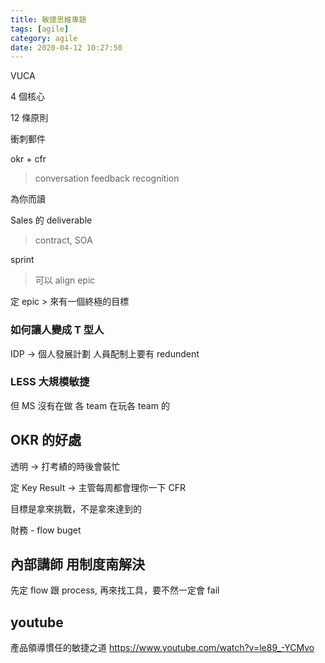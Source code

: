 ```yaml
---
title: 敏捷思維專題
tags: [agile]
category: agile
date: 2020-04-12 10:27:50
---
```


VUCA

4 個核心

12 條原則

衝刺郵件

okr + cfr
> conversation feedback recognition

為你而讀

Sales 的 deliverable
> contract, SOA

sprint
> 可以 align epic

定 epic > 來有一個終極的目標

### 如何讓人變成 T 型人
IDP -> 個人發展計劃
人員配制上要有 redundent


### LESS 大規模敏捷
但 MS 沒有在做
各 team 在玩各 team 的

## OKR 的好處
透明 -> 打考績的時後會裝忙

定 Key Result -> 主管每周都會理你一下   CFR

目標是拿來挑戰，不是拿來達到的

財務 - flow buget

## 內部講師 用制度南解決

先定 flow 跟 process, 再來找工具，要不然一定會 fail

## youtube
產品領導慣任的敏捷之道
https://www.youtube.com/watch?v=le89_-YCMvo